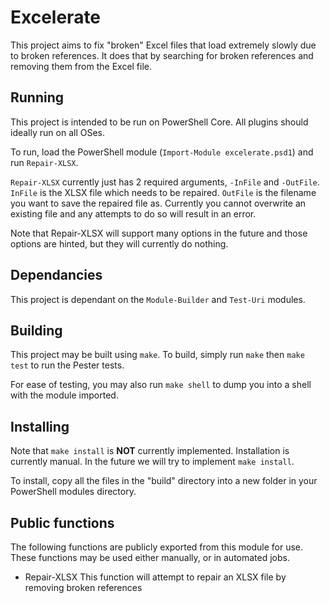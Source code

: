 # Excelerate
This project aims to fix "broken" Excel files that load extremely slowly due to broken references.  It does that by searching for broken references and removing them from the Excel file.


## Running
This project is intended to be run on PowerShell Core.  All plugins should ideally run on all OSes.

To run, load the PowerShell module (`Import-Module excelerate.psd1`) and run `Repair-XLSX`.

`Repair-XLSX` currently just has 2 required arguments, `-InFile` and `-OutFile`.  `InFile` is the XLSX file which needs to be repaired.  `OutFile` is the filename you want to save the repaired file as.  Currently you cannot overwrite an existing file and any attempts to do so will result in an error.

Note that Repair-XLSX will support many options in the future and those options are hinted, but they will currently do nothing.

## Dependancies
This project is dependant on the `Module-Builder` and `Test-Uri` modules.

## Building
This project may be built using `make`.  To build, simply run `make` then `make test` to run the Pester tests.

For ease of testing, you may also run `make shell` to dump you into a shell with the module imported.


## Installing
Note that `make install` is **NOT** currently implemented.  Installation is currently manual.  In the future we will try to implement `make install`.

To install, copy all the files in the "build" directory into a new folder in your PowerShell modules directory.


## Public functions
The following functions are publicly exported from this module for use.  These functions may be used either manually, or in automated jobs.

* Repair-XLSX
  This function will attempt to repair an XLSX file by removing broken references
